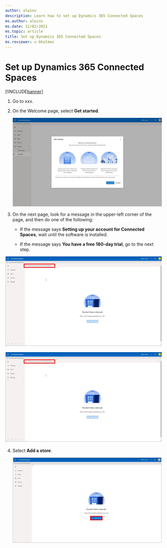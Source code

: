 ```yaml
---
author: alwinv
description: Learn how to set up Dynamics 365 Connected Spaces
ms.author: alwinv
ms.date: 11/02/2021
ms.topic: article
title: Set up Dynamics 365 Connected Spaces
ms.reviewer: v-bholmes
---
```


# Set up Dynamics 365 Connected Spaces

[!INCLUDE[banner](includes/banner.md)]

1. Go to xxx.

2. On the Welcome page, select **Get started**.

   ![Screenshot of Get started page.](media/setup-get-started.jpg "Screenshot of Get started page")

3. On the next page, look for a message in the upper-left corner of the page, and then do one of the following:

    - If the message says **Setting up your account for Connected Spaces**, wait until the software is installed.

    - If the message says **You have a free 180-day trial**, go to the next step. 

  ![Screenshot of Get started page.](media/setup-installing-message.jpg "Screenshot of Get started page")

  ![Screenshot of message Setting up your account for Connected Spaces.](media/setup-installing-message.jpg "Screenshot of message Setting up your account for Connected Spaces")
   
4. Select **Add a store**.

   ![Screenshot of Get started page.](media/setup-add-store.jpg "Screenshot of Get started page")
